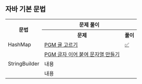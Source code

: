 ## 자바 기본 문법

<table>
    <tr>
        <th rowspan="2">문법</th>
        <th colspan="2">문제 풀이</th>
    </tr>
    <tr>
        <th>문제</th>
        <th>풀이</th>
    </tr>
    <tr>
        <td rowspan="1">HashMap</td>
        <td><a href="https://school.programmers.co.kr/learn/courses/30/lessons/138476">PGM 귤 고르기</a></td>
        <td><a href="/코드/Lv2_귤고르기.java">✅</a></td>
    </tr>
    <tr>
        <td rowspan="3">StringBuilder</td>
        <td><a href="https://school.programmers.co.kr/learn/courses/30/lessons/181915">PGM 글자 이어 붙여 문자열 만들기</a></td>
    </tr>
    <tr>
        <td>내용</td>
    </tr>
    <tr>
        <td>내용</td>
    </tr>
</table>